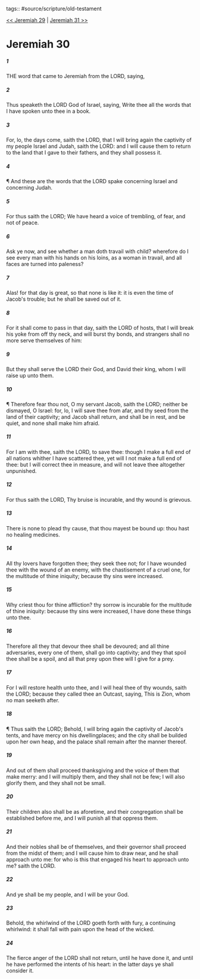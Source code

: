 tags:: #source/scripture/old-testament

[<< Jeremiah 29](/old-testament/24_Jeremiah/Jeremiah_29.md) | [Jeremiah 31 >>](/old-testament/24_Jeremiah/Jeremiah_31.md)

# Jeremiah 30

##### 1

THE word that came to Jeremiah from the LORD, saying,

##### 2

Thus speaketh the LORD God of Israel, saying, Write thee all the words that I have spoken unto thee in a book.

##### 3

For, lo, the days come, saith the LORD, that I will bring again the captivity of my people Israel and Judah, saith the LORD: and I will cause them to return to the land that I gave to their fathers, and they shall possess it.

##### 4

¶ And these are the words that the LORD spake concerning Israel and concerning Judah.

##### 5

For thus saith the LORD; We have heard a voice of trembling, of fear, and not of peace.

##### 6

Ask ye now, and see whether a man doth travail with child? wherefore do I see every man with his hands on his loins, as a woman in travail, and all faces are turned into paleness?

##### 7

Alas! for that day is great, so that none is like it: it is even the time of Jacob's trouble; but he shall be saved out of it.

##### 8

For it shall come to pass in that day, saith the LORD of hosts, that I will break his yoke from off thy neck, and will burst thy bonds, and strangers shall no more serve themselves of him:

##### 9

But they shall serve the LORD their God, and David their king, whom I will raise up unto them.

##### 10

¶ Therefore fear thou not, O my servant Jacob, saith the LORD; neither be dismayed, O Israel: for, lo, I will save thee from afar, and thy seed from the land of their captivity; and Jacob shall return, and shall be in rest, and be quiet, and none shall make him afraid.

##### 11

For I am with thee, saith the LORD, to save thee: though I make a full end of all nations whither I have scattered thee, yet will I not make a full end of thee: but I will correct thee in measure, and will not leave thee altogether unpunished.

##### 12

For thus saith the LORD, Thy bruise is incurable, and thy wound is grievous.

##### 13

There is none to plead thy cause, that thou mayest be bound up: thou hast no healing medicines.

##### 14

All thy lovers have forgotten thee; they seek thee not; for I have wounded thee with the wound of an enemy, with the chastisement of a cruel one, for the multitude of thine iniquity; because thy sins were increased.

##### 15

Why criest thou for thine affliction? thy sorrow is incurable for the multitude of thine iniquity: because thy sins were increased, I have done these things unto thee.

##### 16

Therefore all they that devour thee shall be devoured; and all thine adversaries, every one of them, shall go into captivity; and they that spoil thee shall be a spoil, and all that prey upon thee will I give for a prey.

##### 17

For I will restore health unto thee, and I will heal thee of thy wounds, saith the LORD; because they called thee an Outcast, saying, This is Zion, whom no man seeketh after.

##### 18

¶ Thus saith the LORD; Behold, I will bring again the captivity of Jacob's tents, and have mercy on his dwellingplaces; and the city shall be builded upon her own heap, and the palace shall remain after the manner thereof.

##### 19

And out of them shall proceed thanksgiving and the voice of them that make merry: and I will multiply them, and they shall not be few; I will also glorify them, and they shall not be small.

##### 20

Their children also shall be as aforetime, and their congregation shall be established before me, and I will punish all that oppress them.

##### 21

And their nobles shall be of themselves, and their governor shall proceed from the midst of them; and I will cause him to draw near, and he shall approach unto me: for who is this that engaged his heart to approach unto me? saith the LORD.

##### 22

And ye shall be my people, and I will be your God.

##### 23

Behold, the whirlwind of the LORD goeth forth with fury, a continuing whirlwind: it shall fall with pain upon the head of the wicked.

##### 24

The fierce anger of the LORD shall not return, until he have done it, and until he have performed the intents of his heart: in the latter days ye shall consider it.
